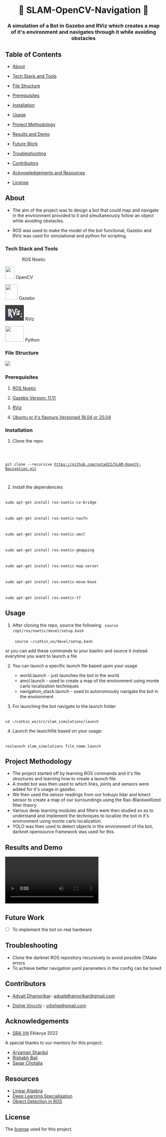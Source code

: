 <p>
<h1 align = "center" > <strong>🚙 SLAM-OpenCV-Navigation 🚗</strong> <br>

<h3 align = "center">
 
</p>

A simulation of a Bot in Gazebo and RViz which creates a map of it's environment and navigates through it while avoiding obstacles


## Table of Contents

* [About](#about)

* [Tech Stack and Tools](#tech-stack-and-tools)

* [File Structure](#file-structure)

* [Prerequisites](#prerequisites)

* [Installation](#installation)

* [Usage](#usage)

* [Project Methodology](#project-methodology)

* [Results and Demo](#results-and-demo)

* [Future Work](#future-work)

* [Troubleshooting](#troubleshooting)

* [Contributors](#contributors)

* [Acknowledgements and Resources](#acknowledgements)

* [License](#license)

  

## About

* The aim of the project was to design a bot that could map and navigate in the environment provided to it and simultaneously follow an object while avoiding obstacles.

* ROS was used to make the model of the bot functional, Gazebo and RViz was used for simulational and python for scripting.

  

### Tech Stack and Tools

<img src="https://i.imgur.com/VWH6TKY.png" width="50" height="13" />      ROS Noetic

<img src="https://upload.wikimedia.org/wikipedia/commons/thumb/5/53/OpenCV_Logo_with_text.png/487px-OpenCV_Logo_with_text.png" width="30" height="40" />          OpenCV

<img src="https://seeklogo.com/images/G/gazebo-logo-51C46471CA-seeklogo.com.png" width="40" height="50" />       Gazebo

<img src="https://raw.githubusercontent.com/ros-visualization/rviz/noetic-devel/images/splash.png" width="60" height="50" />   RViz

<img src="https://upload.wikimedia.org/wikipedia/commons/thumb/c/c3/Python-logo-notext.svg/1869px-Python-logo-notext.svg.png" width="60" height="50" />   Python



### File Structure

![](https://user-images.githubusercontent.com/99654265/193124139-23f87a70-1c6a-484e-b7fb-cc17b8e1329c.png)


### Prerequisites
 1. [ROS Noetic](http://wiki.ros.org/noetic/Installation)

2. [Gazebo Version: 11.11](https://gazebosim.org/docs/garden/getstarted)

3. [RViz](http://wiki.ros.org/rviz/UserGuide)

4. [Ubuntu or it's flavours Versioned 18.04 or 20.04](www.ubuntu.com/)
  
### Installation

1. Clone the repo

<code>

git clone --recursive https://github.com/notad22/SLAM-OpenCV-Navigation.git

</code>

2. Install the dependencies

<code>
sudo apt-get install ros-noetic-cv-bridge
</code>
<br/>

<code>
sudo apt-get install ros-noetic-navfn
</code>  
<br />
<code>
sudo apt-get install ros-noetic-amcl
</code>  
<br />

<code>
sudo apt-get install ros-noetic-gmapping
</code>  
<br />
<code>
sudo apt-get install ros-noetic-map-server
</code>  
<br />
<code>
sudo apt-get install ros-noetic-move-base
</code>  
<br />
<code>
sudo apt-get install ros-noetic-tf
</code>  



## Usage

1. After cloning the repo, source the following
   <code>
   source /opt/ros/noetic/devel/setup.bash   
   </code>
   <code>
   source ~/catkin_ws/devel/setup.bash
   </code>

or you can add these commands to your bashrc and source it instead everytime you want to launch a file

2. You can launch a specific launch file based upon your usage
    - world.launch - just launches the bot in the world 
    - amcl.launch   - used to create a map of the environment using monte carlo 
                                 localization techniques
    - navigation_stack.launch - used to autonomously navigate the bot in the environment

  
3. For launching the bot navigate to the launch folder 
<code>
cd ~/catkin_ws/src/slam_simulations/launch
</code>

4. Launch the launchfile based on your usage:
<code>
roslaunch slam_simulations file_name.launch
</code>

## Project Methodology
- The project started off by learning ROS commands and it's file structures and learning how to create a launch file.
- A model bot was then used to which links, joints and sensors were added for it's usage in gazebo.
- We then used the sensor readings from our hokuyo lidar and kinect sensor to create a map of our surroundings using the Rao-Blackwellized filter theory.
- Various deep learning modules and filters were then studied so as to understand and implement the techniques to localize the bot in it's environment using monte carlo localization.
- YOLO was then used to detect objects in the environment of the bot, darknet opensource framework was used for this.
  
## Results and Demo


<video src="https://user-images.githubusercontent.com/99654265/193127103-8e45a508-9055-4779-ad68-afbe58d7d497.mp4" controls="controls" style="max-width: 730px;">
</video>


## Future Work

- [ ] To implement the bot on real hardware
  

## Troubleshooting
- Clone the darknet ROS repository recursively to avoid possible CMake errors
- To achieve better navigation yaml parameters in the config can be tuned 

## Contributors

* [Advait Dhamorikar](https://github.com/notad22)- advaitdhamorikar@gmail.com

* [Dishie Vincchi](https://github.com/dishie2498) - vdishie@gmail.com

  

## Acknowledgements 
- [SRA Vjti](https://www.sravjti.in/) Eklavya 2022

A special thanks to our mentors for this project:
- [Aryaman Shardul](https://github.com/Aryaman22102002)
- [Rishabh Bali](https://github.com/Ris-Bali)
- [Sagar Chotalia](https://github.com/sagarchotalia) 
  <br/>

## Resources
- [Linear Algebra](https://youtube.com/playlist?list=PL0-GT3co4r2y2YErbmuJw2L5tW4Ew2O5B)
- [Deep Learning Specialisation](https://www.coursera.org/specializations/deep-learning)
- [Object Detection in ROS](https://github.com/leggedrobotics/darknet_ros)


## License

The [license](https://github.com/notad22/SLAM-OpenCV-Navigation/blob/main/LICENSE) used for this project.

